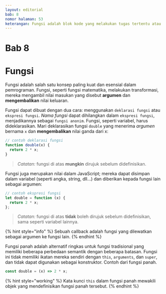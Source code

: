 ```yaml
---
layout: editorial
bab: 8
nomor halaman: 53
keterangan: Fungsi adalah blok kode yang melakukan tugas tertentu atau sekumpulan tugas. Mereka adalah unit kode yang dapat digunakan kembali yang dapat dipanggil dan dieksekusi kapan saja dalam sebuah program.
---
```


# Bab 8

# Fungsi

Fungsi adalah salah satu konsep paling kuat dan esensial dalam pemrograman. Fungsi, seperti fungsi matematika, melakukan transformasi, mereka mengambil nilai masukan yang disebut **argumen** dan **mengembalikan** nilai keluaran. &#x20;

Fungsi dapat dibuat dengan dua cara: menggunakan `deklarasi fungsi` atau `ekspresi fungsi`. _Nama fungsi_ dapat dihilangkan dalam `ekspresi fungsi`, menjadikannya sebagai `fungsi anonim`. Fungsi, seperti variabel, harus dideklarasikan. Mari deklarasikan fungsi `double` yang menerima _argumen_ bernama `x` dan **mengembalikan** nilai ganda dari x:

```javascript
// contoh deklarasi fungsi
function double(x) {
  return 2 * x;
}
```

> _Catatan:_ fungsi di atas **mungkin** dirujuk sebelum didefinisikan.

Fungsi juga merupakan nilai dalam JavaScript; mereka dapat disimpan dalam variabel (seperti angka, string, dll...) dan diberikan kepada fungsi lain sebagai argumen:

```javascript
// contoh ekspresi fungsi
let double = function (x) {
  return 2 * x;
};
```

> _Catatan:_ fungsi di atas **tidak** boleh dirujuk sebelum didefinisikan, sama seperti variabel lainnya.

{% hint style="info" %}
&#x20;Sebuah callback adalah fungsi yang dilewatkan sebagai argumen ke fungsi lain.
{% endhint %}

Fungsi panah adalah alternatif ringkas untuk fungsi tradisional yang memiliki beberapa perbedaan semantik dengan beberapa batasan. Fungsi ini tidak memiliki ikatan mereka sendiri dengan `this`, `arguments`, dan `super`, dan tidak dapat digunakan sebagai konstruktor. Contoh dari fungsi panah.

```javascript
const double = (x) => 2 * x;
```

{% hint style="working" %}
Kata kunci `this` dalam fungsi panah mewakili objek yang mendefinisikan fungsi panah tersebut.&#x20;
{% endhint %}
